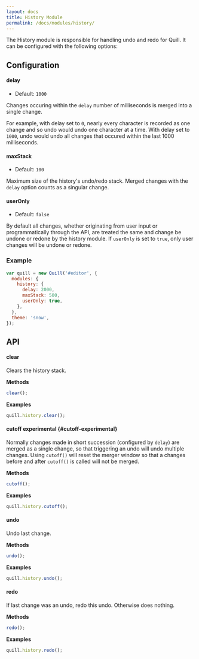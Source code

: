 ```yaml
---
layout: docs
title: History Module
permalink: /docs/modules/history/
---
```


The History module is responsible for handling undo and redo for Quill. It can be configured with the following options:

## Configuration

#### delay

- Default: `1000`

Changes occuring within the `delay` number of milliseconds is merged into a single change.

For example, with delay set to `0`, nearly every character is recorded as one change and so undo would undo one character at a time. With delay set to `1000`, undo would undo all changes that occured within the last 1000 milliseconds.

#### maxStack

- Default: `100`

Maximum size of the history's undo/redo stack. Merged changes with the `delay` option counts as a singular change.

#### userOnly

- Default: `false`

By default all changes, whether originating from user input or programmatically through the API, are treated the same and change be undone or redone by the history module. If `userOnly` is set to `true`, only user changes will be undone or redone.

### Example

```javascript
var quill = new Quill('#editor', {
  modules: {
    history: {
      delay: 2000,
      maxStack: 500,
      userOnly: true,
    },
  },
  theme: 'snow',
});
```

## API

#### clear

Clears the history stack.

**Methods**

```js
clear();
```

**Examples**

```js
quill.history.clear();
```

#### cutoff <span class="experimental">experimental</span> {#cutoff-experimental}

Normally changes made in short succession (configured by `delay`) are merged as a single change, so that triggering an undo will undo multiple changes. Using `cutoff()` will reset the merger window so that a changes before and after `cutoff()` is called will not be merged.

**Methods**

```js
cutoff();
```

**Examples**

```js
quill.history.cutoff();
```

#### undo

Undo last change.

**Methods**

```js
undo();
```

**Examples**

```js
quill.history.undo();
```

#### redo

If last change was an undo, redo this undo. Otherwise does nothing.

**Methods**

```js
redo();
```

**Examples**

```js
quill.history.redo();
```
